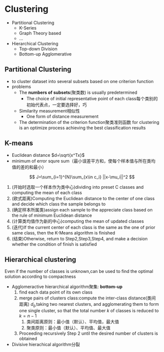 # Clustering

- Partitional Clustering
  - K-Series
  - Graph Theory based 
  - ...
- Hierarchical Clustering
  - Top-down Division
  - Bottom-up Agglomerative

## Partitional Clustering

- to cluster dataset into several subsets based on one criterion function
- problems
  - The **numbers of subsets**(聚类数) is usually predetermined
    - The choice of initial representative point of each class每个类别的初始代表点，一定要选择好，巧
  - Similarity measurement相似性
    - One form of distance measurement
  - The determination of the criterion function聚类准则函数 for clustering is an optimize process achieving the best classification results

## K-means

- Euclidean distance $d=\sqrt{x^Tx}$
- minimum of error squre sum（最小误差平方和，使每个样本值与所在类均值的差的和最小）

$$
J=\sum_{i=1}^{N}\sum_{x\in c_i} ||x-\mu_i||^2
$$

1. (开始时选取一个样本作为类中心)dividing into preset C classes and computing the mean of each class
2. (欧式距离)Computing the Euclidean distance to the center of one class and decide which class the sample belongs to
3. (确定样本所属类)assign each sample to the appreciate class based on the rule of minimum Euclidean distance
4. (计算类均值作为新的中心)computing the mean of updated classes
5. (迭代)If the current center of each class is the same as the one of prior same class, then the K-Means algorithm is finished
6. (结束)Otherwise, return to Step2,Step3,Step4, and make a decision whether the condition of finish is satisfied

## Hierarchical clustering

Even if the number of classes is unknown,can be used to find the optimal solution according to compactness

- Agglomeractive hierarchical algorithm聚集: **bottom-up**
  1. find each data point of its own class
  2. merge pairs of clusters  class:compute the inter-class distance(类间距离) $d_{ij}$,taking two nearest clusters, and agglomerating them to form one single cluster, so that the total number $k$ of classes is reduced to $k=n-1$
     1. 类间距离原则：最小值（默认）、平均值，最大值
     2. 聚类原则：最小值（默认）、平均值、最大值
  3. Proceeding recursively Step 2 until the desired number of clusters is obtained
- Divisive hierachical algorithm分裂
